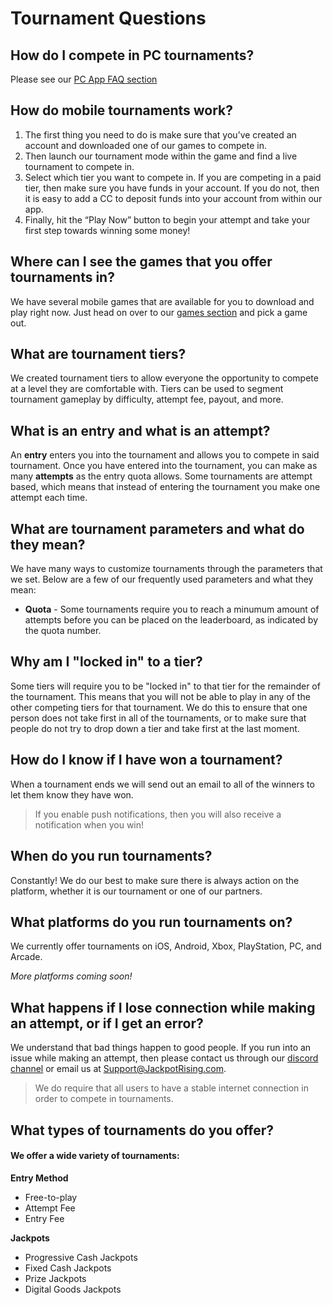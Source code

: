 # Tournament Questions

## How do I compete in PC tournaments?

Please see our [PC App FAQ section](https://support.jackpotrising.com/#/questions/pc)

## How do mobile tournaments work?

1. The first thing you need to do is make sure that you’ve created an account and downloaded one of our games to compete in.
2. Then launch our tournament mode within the game and find a live tournament to compete in.
3. Select which tier you want to compete in. If you are competing in a paid tier, then make sure you have funds in your account. If you do not, then it is easy to add a CC to deposit funds into your account from within our app.
4. Finally, hit the “Play Now” button to begin your attempt and take your first step towards winning some money!

## Where can I see the games that you offer tournaments in?

We have several mobile games that are available for you to download and play right now. Just head on over to our [games section](https://www.jackpotrising.com/games) and pick a game out.
<!-- 
## Where can I find an arcade running tournaments?

We will have a list of tournament arcade locations on [PlayerHQ](https://playerhq.jackpotrising.com) soon. Until then, follow us on social media to see where you can come and compete! -->

## What are tournament tiers?

We created tournament tiers to allow everyone the opportunity to compete at a level they are comfortable with. Tiers can be used to segment tournament gameplay by difficulty, attempt fee, payout, and more. 

## What is an entry and what is an attempt?

An **entry** enters you into the tournament and allows you to compete in said tournament. Once you have entered into the tournament, you can make as many **attempts** as the entry quota allows. Some tournaments are attempt based, which means that instead of entering the tournament you make one attempt each time.

## What are tournament parameters and what do they mean?

We have many ways to customize tournaments through the parameters that we set. Below are a few of our frequently used parameters and what they mean:

- **Quota** - Some tournaments require you to reach a minumum amount of attempts before you can be placed on the leaderboard, as indicated by the quota number.

## Why am I "locked in" to a tier?

Some tiers will require you to be "locked in" to that tier for the remainder of the tournament. This means that you will not be able to play in any of the other competing tiers for that tournament. We do this to ensure that one person does not take first in all of the tournaments, or to make sure that people do not try to drop down a tier and take first at the last moment. 

## How do I know if I have won a tournament?

When a tournament ends we will send out an email to all of the winners to let them know they have won.

> If you enable push notifications, then you will also receive a notification when you win!

## When do you run tournaments?

Constantly! We do our best to make sure there is always action on the platform, whether it is our tournament or one of our partners. 

## What platforms do you run tournaments on?

We currently offer tournaments on iOS, Android, Xbox, PlayStation, PC, and Arcade. 

*More platforms coming soon!*

## What happens if I lose connection while making an attempt, or if I get an error?

We understand that bad things happen to good people. If you run into an issue while making an attempt, then please contact us through our [discord channel](https://discord.gg/XEj8SFp) or email us at Support@JackpotRising.com.

> We do require that all users to have a stable internet connection in order to compete in tournaments.

## What types of tournaments do you offer?

#### We offer a wide variety of tournaments:
**Entry Method**
- Free-to-play
- Attempt Fee
- Entry Fee

**Jackpots**
- Progressive Cash Jackpots
- Fixed Cash Jackpots
- Prize Jackpots
- Digital Goods Jackpots